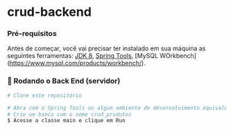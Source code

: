 # crud-backend


### Pré-requisitos

Antes de começar, você vai precisar ter instalado em sua máquina as seguintes ferramentas:
[JDK 8](https://www.oracle.com/br/java/technologies/javase/javase-jdk8-downloads.html), [Spring Tools](https://spring.io/tools), [MySQL WOrkbench] (https://www.mysql.com/products/workbench/). 

### 🎲 Rodando o Back End (servidor)

```bash
# Clone este repositório

# Abra com o Spring Tools ou algum ambiente de desensolvimento equivalente.
# Crie um banco com o nome crud_produtos
$ Acesse a classe main e clique em Run

